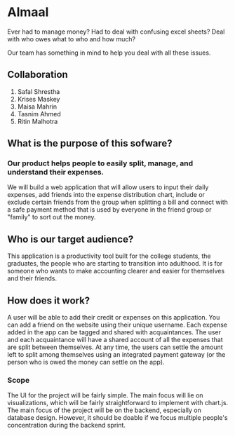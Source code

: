 # Almaal

Ever had to manage money? Had to deal with confusing excel sheets? Deal with who owes what to who and how much?

Our team has something in mind to help you deal with all these issues.

## Collaboration
1. Safal Shrestha
2. Krises Maskey
3. Maisa Mahrin
4. Tasnim Ahmed
5. Ritin Malhotra

## What is the purpose of this sofware?
### Our product helps people to easily split, manage, and understand their expenses.

We will build a web application that will allow users to input their daily expenses, add friends into the expense distribution chart, include or exclude certain friends from the group when splitting a bill and connect with a safe payment method that is used by everyone in the friend group or "family" to sort out the money.

## Who is our target audience?

This application is a productivity tool built for the college students, the graduates, the people who are starting to transition into adulthood. It is for someone who wants to make accounting clearer and easier for themselves and their friends.

## How does it work?

A user will be able to add their credit or expenses on this application. You can add a friend on the website using their unique username. Each expense added in the app can be tagged and shared with acquaintances. The user and each acquaintance will have a shared account of all the expenses that are split between themselves. At any time, the users can settle the amount left to split among themselves using an integrated payment gateway (or the person who is owed the money can settle on the app).

### Scope

The UI for the project will be fairly simple. The main focus will lie on visualizations, which will be fairly straightforward to implement with chart.js. The main focus of the project will be on the backend, especially on database design. However, it should be doable if we focus multiple people's concentration during the backend sprint.